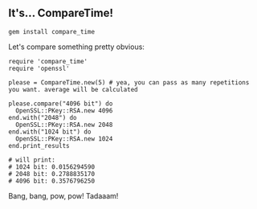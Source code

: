 ## It's... CompareTime!
    gem install compare_time

Let's compare something pretty obvious:

    require 'compare_time'
    require 'openssl'

    please = CompareTime.new(5) # yea, you can pass as many repetitions you want. average will be calculated

    please.compare("4096 bit") do
      OpenSSL::PKey::RSA.new 4096
    end.with("2048") do
      OpenSSL::PKey::RSA.new 2048
    end.with("1024 bit") do
      OpenSSL::PKey::RSA.new 1024
    end.print_results

    # will print:
    # 1024 bit: 0.0156294590
    # 2048 bit: 0.2788835170
    # 4096 bit: 0.3576796250

Bang, bang, pow, pow! Tadaaam!
